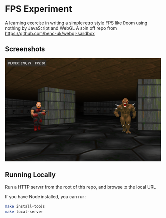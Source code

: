 # FPS Experiment

A learning exercise in writing a simple retro style FPS like Doom using nothing by JavaScript and WebGL
A spin off repo from https://github.com/benc-uk/webgl-sandbox

## Screenshots

![screenshot](etc/Screenshot%202022-09-17%20122123.png)

## Running Locally

Run a HTTP server from the root of this repo, and browse to the local URL

If you have Node installed, you can run:

```bash
make install-tools
make local-server
```